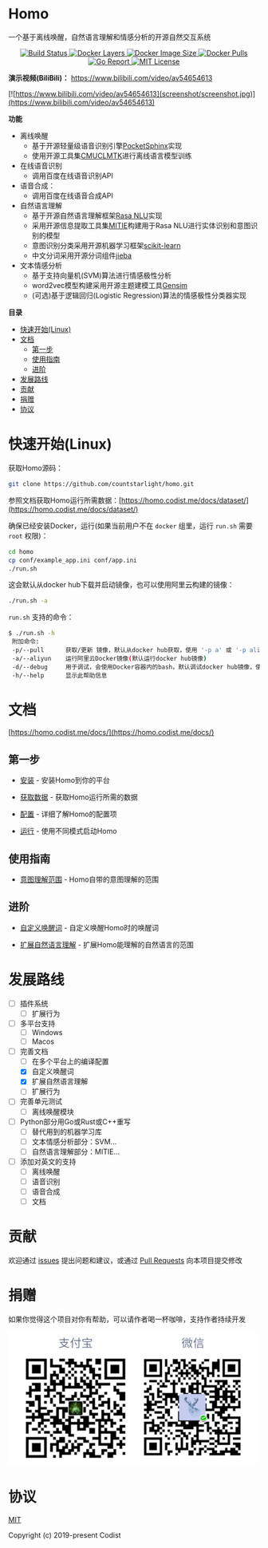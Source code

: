 Homo
======== 

一个基于离线唤醒，自然语言理解和情感分析的开源自然交互系统

<p align="center">
  <a href="https://travis-ci.org/countstarlight/homo">
    <img src="https://travis-ci.org/countstarlight/homo.svg?branch=master" alt="Build Status">
  </a>
  <a href="https://hub.docker.com/r/countstarlight/homo">
    <img src="https://img.shields.io/microbadger/layers/countstarlight/homo.svg" alt="Docker Layers">
  </a>
  <a href="https://hub.docker.com/r/countstarlight/homo">
    <img src="https://img.shields.io/microbadger/image-size/countstarlight/homo.svg" alt="Docker Image Size">
  </a>
  <a href="https://hub.docker.com/r/countstarlight/homo">
    <img src="https://img.shields.io/docker/pulls/countstarlight/homo.svg" alt="Docker Pulls">
  </a>
  <a href="https://goreportcard.com/report/github.com/countstarlight/homo">
    <img src="https://goreportcard.com/badge/github.com/countstarlight/homo" alt="Go Report">
  </a>
  <a href="https://github.com/countstarlight/homo/blob/master/LICENSE">
    <img src="https://img.shields.io/badge/license-MIT-blue.svg?style=flat" alt="MIT License">
  </a>
</p>

**演示视频(BiliBili)：**
https://www.bilibili.com/video/av54654613

[![https://www.bilibili.com/video/av54654613](screenshot/screenshot.jpg)](https://www.bilibili.com/video/av54654613)

**功能**

* 离线唤醒
  * 基于开源轻量级语音识别引擎[PocketSphinx](https://github.com/cmusphinx/pocketsphinx)实现
  * 使用开源工具集[CMUCLMTK](http://www.speech.cs.cmu.edu/SLM/toolkit_documentation.html)进行离线语言模型训练
* 在线语音识别
  * 调用百度在线语音识别API
* 语音合成：
  * 调用百度在线语音合成API
* 自然语言理解
  * 基于开源自然语言理解框架[Rasa NLU](https://github.com/RasaHQ/rasa)实现
  * 采用开源信息提取工具集[MITIE](https://github.com/mit-nlp/MITIE)构建用于Rasa NLU进行实体识别和意图识别的模型
  * 意图识别分类采用开源机器学习框架[scikit-learn](https://github.com/scikit-learn/scikit-learn)
  * 中文分词采用开源分词组件[jieba](https://github.com/fxsjy/jieba)
* 文本情感分析
  * 基于支持向量机(SVM)算法进行情感极性分析
  * word2vec模型构建采用开源主题建模工具[Gensim](https://github.com/RaRe-Technologies/gensim)
  * (可选)基于逻辑回归(Logistic Regression)算法的情感极性分类器实现

**目录**

<!-- TOC -->

- [快速开始(Linux)](#快速开始linux)
- [文档](#文档)
    - [第一步](#第一步)
    - [使用指南](#使用指南)
    - [进阶](#进阶)
- [发展路线](#发展路线)
- [贡献](#贡献)
- [捐赠](#捐赠)
- [协议](#协议)

<!-- /TOC -->

# 快速开始(Linux)

获取Homo源码：

```bash
git clone https://github.com/countstarlight/homo.git
```

参照文档获取Homo运行所需数据：[https://homo.codist.me/docs/dataset/](https://homo.codist.me/docs/dataset/)

确保已经安装Docker，运行(如果当前用户不在 `docker` 组里，运行 `run.sh` 需要 `root` 权限)：

```bash
cd homo
cp conf/example_app.ini conf/app.ini
./run.sh
```

这会默认从docker hub下载并启动镜像，也可以使用阿里云构建的镜像：

```bash
./run.sh -a
```

`run.sh` 支持的命令：

```bash
$ ./run.sh -h
 附加命令:
 -p/--pull      获取/更新 镜像，默认从docker hub获取，使用 '-p a' 或 '-p ali' 从阿里云获取
 -a/--aliyun    运行阿里云Docker镜像(默认运行docker hub镜像)
 -d/--debug     用于调试，会使用Docker容器内的bash，默认调试docker hub镜像，使用 '-d a' 或 '-d ali' 调试阿里云镜像
 -h/--help      显示此帮助信息
```

# 文档

[https://homo.codist.me/docs/](https://homo.codist.me/docs/)

## 第一步

* [安装](https://homo.codist.me/docs/install/) - 安装Homo到你的平台

* [获取数据](https://homo.codist.me/docs/dataset/) - 获取Homo运行所需的数据

* [配置](https://homo.codist.me/docs/config/) - 详细了解Homo的配置项

* [运行](https://homo.codist.me/docs/run/) - 使用不同模式启动Homo

## 使用指南

* [意图理解范围](https://homo.codist.me/docs/intent/) - Homo自带的意图理解的范围

## 进阶

* [自定义唤醒词](https://homo.codist.me/docs/wake-up/) - 自定义唤醒Homo时的唤醒词

* [扩展自然语言理解](https://homo.codist.me/docs/nlu/) - 扩展Homo能理解的自然语言的范围

# 发展路线

- [ ] 插件系统
    - [ ] 扩展行为

- [ ] 多平台支持
    - [ ] Windows
    - [ ] Macos

- [ ] 完善文档
    - [ ] 在多个平台上的编译配置
    - [x] 自定义唤醒词
    - [x] 扩展自然语言理解
    - [ ] 扩展行为

- [ ] 完善单元测试
    - [ ] 离线唤醒模块

- [ ] Python部分用Go或Rust或C++重写
    - [ ] 替代用到的机器学习库
    - [ ] 文本情感分析部分：SVM...
    - [ ] 自然语言理解部分：MITIE...

- [ ] 添加对英文的支持
    - [ ] 离线唤醒
    - [ ] 语音识别
    - [ ] 语音合成
    - [ ] 文档

# 贡献

欢迎通过 [issues](https://github.com/countstarlight/homo/issues) 提出问题和建议，或通过 [Pull Requests](https://github.com/countstarlight/homo/pulls) 向本项目提交修改

# 捐赠

如果你觉得这个项目对你有帮助，可以请作者喝一杯咖啡，支持作者持续开发

![donate.png](screenshot/donate.png)

# 协议

[MIT](https://github.com/countstarlight/homo/blob/master/LICENSE)

Copyright (c) 2019-present Codist

